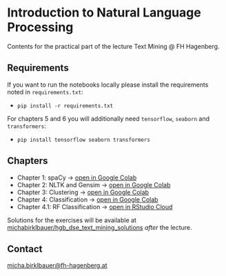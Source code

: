 # Introduction to Natural Language Processing

Contents for the practical part of the lecture Text Mining @ FH Hagenberg.

## Requirements

If you want to run the notebooks locally please install the requirements noted in `requirements.txt`:
- `pip install -r requirements.txt`

For chapters 5 and 6 you will additionally need `tensorflow`, `seaborn` and `transformers`:
- `pip install tensorflow seaborn transformers`

## Chapters

- Chapter 1: spaCy -> [open in Google Colab](https://colab.research.google.com/github/michabirklbauer/hgb_dse_text_mining/blob/master/spaCy.ipynb)
- Chapter 2: NLTK and Gensim -> [open in Google Colab](https://colab.research.google.com/github/michabirklbauer/hgb_dse_text_mining/blob/master/NLTK_Gensim.ipynb)
- Chapter 3: Clustering -> [open in Google Colab](https://colab.research.google.com/github/michabirklbauer/hgb_dse_text_mining/blob/master/Features_Clustering.ipynb)
- Chapter 4: Classification -> [open in Google Colab](https://colab.research.google.com/github/michabirklbauer/hgb_dse_text_mining/blob/master/Classification.ipynb)
- Chapter 4.1: RF Classification -> [open in RStudio Cloud](https://rstudio.cloud/content/4961423)

Solutions for the exercises will be available at [michabirklbauer/hgb_dse_text_mining_solutions](https://github.com/michabirklbauer/hgb_dse_text_mining_solutions) *after* the lecture.

## Contact

[micha.birklbauer@fh-hagenberg.at](mailto:micha.birklbauer@fh-hagenberg.at)

